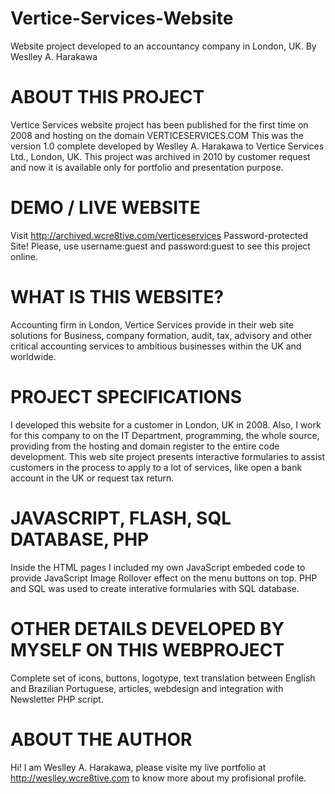 # Vertice-Services-Website
Website project developed to an accountancy company in London, UK. By Weslley A. Harakawa 

# ABOUT THIS PROJECT
Vertice Services website project has been published for the first time on 2008 and hosting on the domain VERTICESERVICES.COM
This was the version 1.0 complete developed by Weslley A. Harakawa to Vertice Services Ltd., London, UK.
This project was archived in 2010 by customer request and now it is available only for portfolio and presentation purpose.

# DEMO / LIVE WEBSITE
Visit http://archived.wcre8tive.com/verticeservices
Password-protected Site! Please, use username:guest and password:guest to see this project online.

# WHAT IS THIS WEBSITE?
Accounting firm in London, Vertice Services provide in their web site solutions for Business, company formation, audit, tax, advisory and other critical accounting services to ambitious businesses within the UK and worldwide.


# PROJECT SPECIFICATIONS
I developed this website for a customer in London, UK in 2008. Also, I work for this company to on the IT Department, programming, the whole source, providing from the hosting and domain register to the entire code development.
This web site project presents interactive formularies to assist customers in the process to apply to a lot of services, like open a bank account in the UK or request tax return.

# JAVASCRIPT, FLASH, SQL DATABASE, PHP
Inside the HTML pages I included my own JavaScript embeded code to provide JavaScript Image Rollover effect on the menu buttons on top. PHP and SQL was used to create interative formularies with SQL database.

# OTHER DETAILS DEVELOPED BY MYSELF ON THIS WEBPROJECT
Complete set of icons, buttons, logotype, text translation between English and Brazilian Portuguese, articles, webdesign and integration with Newsletter PHP script. 

# ABOUT THE AUTHOR
Hi! I am Weslley A. Harakawa, please visite my live portfolio at http://weslley.wcre8tive.com to know more about my profisional profile.

